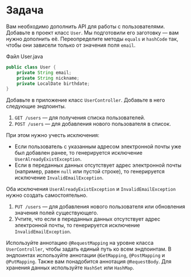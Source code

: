 # Задача

Вам необходимо дополнить API для работы с пользователями. Добавьте в проект класс `User`. Мы подготовили его заготовку —
вам нужно дополнить её. Переопределите методы `equals` и `hashCode` так, чтобы они зависели только от значения
поля `email`.

Файл User.java

```java
public class User {
    private String email;
    private String nickname;
    private LocalDate birthdate;
}
```

Добавьте в приложение класс `UserController`. Добавьте в него следующие эндпоинты.

1. `GET /users` — для получения списка пользователей.
2. `POST /users` — для добавления нового пользователя в список.

При этом нужно учесть исключения:

- Если пользователь с указанным адресом электронной почты уже был добавлен ранее, то генерируется
  исключение `UserAlreadyExistException`.
- Если в переданных данных отсутствует адрес электронной почты (например, равен `null` или пустой строке), то генерируется
  исключение `InvalidEmailException`.

Оба исключения `UserAlreadyExistException` и `InvalidEmailException` нужно создать самостоятельно.

1. `PUT /users` — для добавления нового пользователя или обновления значения полей существующего.
2. Учтите, что если в переданных данных отсутствует адрес электронной почты, то генерируется исключение
   `InvalidEmailException`.

Используйте аннотацию `@RequestMapping` на уровне класса `UserController`, чтобы задать единый путь ко всем эндпоинтам. В
эндпоинтах используйте аннотации `@GetMapping`, `@PostMapping` и `@PutMapping`. Также вам понадобится аннотация `@RequestBody`.
Для хранения данных используйте `HashSet` или `HashMap`.